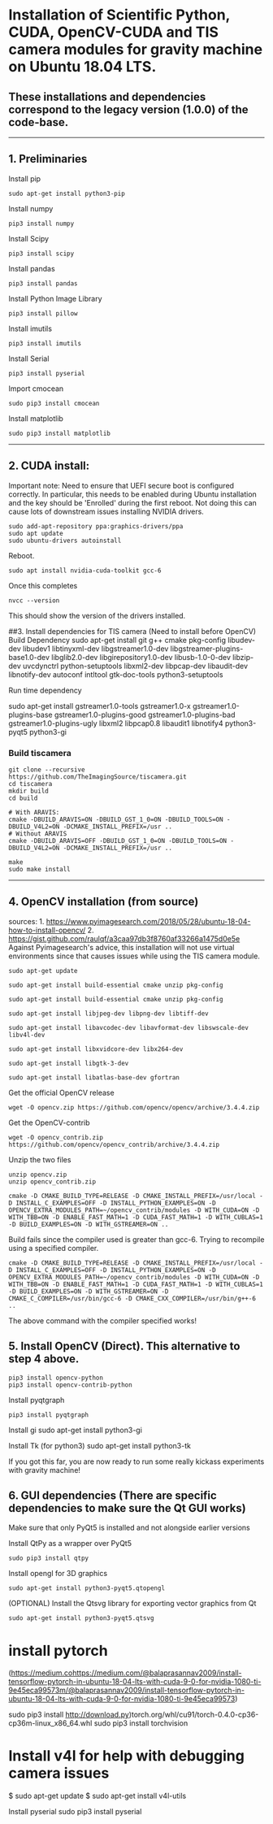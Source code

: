 # Installation of Scientific Python, CUDA, OpenCV-CUDA and TIS camera modules for gravity machine on Ubuntu 18.04 LTS. 

## These installations and dependencies correspond to the legacy version (1.0.0) of the code-base. 
---
## 1. Preliminaries

Install pip

	sudo apt-get install python3-pip

Install numpy

	pip3 install numpy

Install Scipy

	pip3 install scipy

Install pandas

	pip3 install pandas

Install Python Image Library

	pip3 install pillow

Install imutils
	
	pip3 install imutils

Install Serial

	pip3 install pyserial

Import cmocean
	
	sudo pip3 install cmocean 

Install matplotlib

	sudo pip3 install matplotlib

---
## 2. CUDA install: 
Important note: Need to ensure that UEFI secure boot is configured correctly. In particular, this needs to be enabled during Ubuntu installation and the key should be 'Enrolled' during the first reboot. Not doing this can cause lots of downstream issues installing NVIDIA drivers.


	sudo add-apt-repository ppa:graphics-drivers/ppa
	sudo apt update
	sudo ubuntu-drivers autoinstall

Reboot.

	sudo apt install nvidia-cuda-toolkit gcc-6

Once this completes

	nvcc --version

This should show the version of the drivers installed.

##3. Install dependencies for TIS camera (Need to install before OpenCV)
Build Dependency
	sudo apt-get install git g++ cmake pkg-config libudev-dev libudev1 libtinyxml-dev libgstreamer1.0-dev libgstreamer-plugins-base1.0-dev libglib2.0-dev libgirepository1.0-dev libusb-1.0-0-dev libzip-dev uvcdynctrl python-setuptools libxml2-dev libpcap-dev libaudit-dev libnotify-dev autoconf intltool gtk-doc-tools python3-setuptools

Run time dependency

sudo apt-get install gstreamer1.0-tools gstreamer1.0-x gstreamer1.0-plugins-base gstreamer1.0-plugins-good gstreamer1.0-plugins-bad gstreamer1.0-plugins-ugly libxml2 libpcap0.8 libaudit1 libnotify4 python3-pyqt5 python3-gi


### Build tiscamera

	git clone --recursive https://github.com/TheImagingSource/tiscamera.git
	cd tiscamera
	mkdir build
	cd build

	# With ARAVIS:
	cmake -DBUILD_ARAVIS=ON -DBUILD_GST_1_0=ON -DBUILD_TOOLS=ON -DBUILD_V4L2=ON -DCMAKE_INSTALL_PREFIX=/usr ..
	# Without ARAVIS
	cmake -DBUILD_ARAVIS=OFF -DBUILD_GST_1_0=ON -DBUILD_TOOLS=ON -DBUILD_V4L2=ON -DCMAKE_INSTALL_PREFIX=/usr ..

	make
	sudo make install


---------------------------------------------------------------------------------------------------
## 4. OpenCV installation (from source)
sources: 1. https://www.pyimagesearch.com/2018/05/28/ubuntu-18-04-how-to-install-opencv/
2. https://gist.github.com/raulqf/a3caa97db3f8760af33266a1475d0e5e
Against Pyimagesearch's advice, this installation will not use virtual environments since that causes issues while using the TIS camera module.

	
	sudo apt-get update

	sudo apt-get install build-essential cmake unzip pkg-config

	sudo apt-get install build-essential cmake unzip pkg-config

	sudo apt-get install libjpeg-dev libpng-dev libtiff-dev

	sudo apt-get install libavcodec-dev libavformat-dev libswscale-dev libv4l-dev
	
	sudo apt-get install libxvidcore-dev libx264-dev

	sudo apt-get install libgtk-3-dev

	sudo apt-get install libatlas-base-dev gfortran

Get the official OpenCV release
	
	wget -O opencv.zip https://github.com/opencv/opencv/archive/3.4.4.zip

Get the OpenCV-contrib
	
	wget -O opencv_contrib.zip https://github.com/opencv/opencv_contrib/archive/3.4.4.zip

Unzip the two files
	
	unzip opencv.zip
	unzip opencv_contrib.zip

	cmake -D CMAKE_BUILD_TYPE=RELEASE -D CMAKE_INSTALL_PREFIX=/usr/local -D INSTALL_C_EXAMPLES=OFF -D INSTALL_PYTHON_EXAMPLES=ON -D OPENCV_EXTRA_MODULES_PATH=~/opencv_contrib/modules -D WITH_CUDA=ON -D WITH_TBB=ON -D ENABLE_FAST_MATH=1 -D CUDA_FAST_MATH=1 -D WITH_CUBLAS=1 -D BUILD_EXAMPLES=ON -D WITH_GSTREAMER=ON ..


Build fails since the compiler used is greater than gcc-6. Trying to recompile using a specified compiler.
	
	cmake -D CMAKE_BUILD_TYPE=RELEASE -D CMAKE_INSTALL_PREFIX=/usr/local -D INSTALL_C_EXAMPLES=OFF -D INSTALL_PYTHON_EXAMPLES=ON -D OPENCV_EXTRA_MODULES_PATH=~/opencv_contrib/modules -D WITH_CUDA=ON -D WITH_TBB=ON -D ENABLE_FAST_MATH=1 -D CUDA_FAST_MATH=1 -D WITH_CUBLAS=1 -D BUILD_EXAMPLES=ON -D WITH_GSTREAMER=ON -D CMAKE_C_COMPILER=/usr/bin/gcc-6 -D CMAKE_CXX_COMPILER=/usr/bin/g++-6 ..

The above command with the compiler specified works!


## 5. Install OpenCV (Direct). This alternative to step 4 above.
	
	pip3 install opencv-python
	pip3 install opencv-contrib-python


Install pyqtgraph

	pip3 install pyqtgraph


Install gi
	sudo apt-get install python3-gi


Install Tk (for python3)
	sudo apt-get install python3-tk




If you got this far, you are now ready to run some really kickass experiments with gravity machine!



## 6. GUI dependencies (There are specific dependencies to make sure the Qt GUI works)

Make sure that only PyQt5 is installed and not alongside earlier versions

Install QtPy as a wrapper over PyQt5
	
	sudo pip3 install qtpy

Install opengl for 3D graphics

	sudo apt-get install python3-pyqt5.qtopengl


(OPTIONAL) Install the Qtsvg library for exporting vector graphics from Qt

	sudo apt-get install python3-pyqt5.qtsvg












# install pytorch
(https://medium.cohttps://medium.com/@balaprasannav2009/install-tensorflow-pytorch-in-ubuntu-18-04-lts-with-cuda-9-0-for-nvidia-1080-ti-9e45eca99573m/@balaprasannav2009/install-tensorflow-pytorch-in-ubuntu-18-04-lts-with-cuda-9-0-for-nvidia-1080-ti-9e45eca99573)

sudo pip3 install http://download.py)torch.org/whl/cu91/torch-0.4.0-cp36-cp36m-linux_x86_64.whl 
sudo pip3 install torchvision


# Install v4l for help with debugging camera issues
$ sudo apt-get update
$ sudo apt-get install v4l-utils

Install pyserial
	sudo pip3 install pyserial
